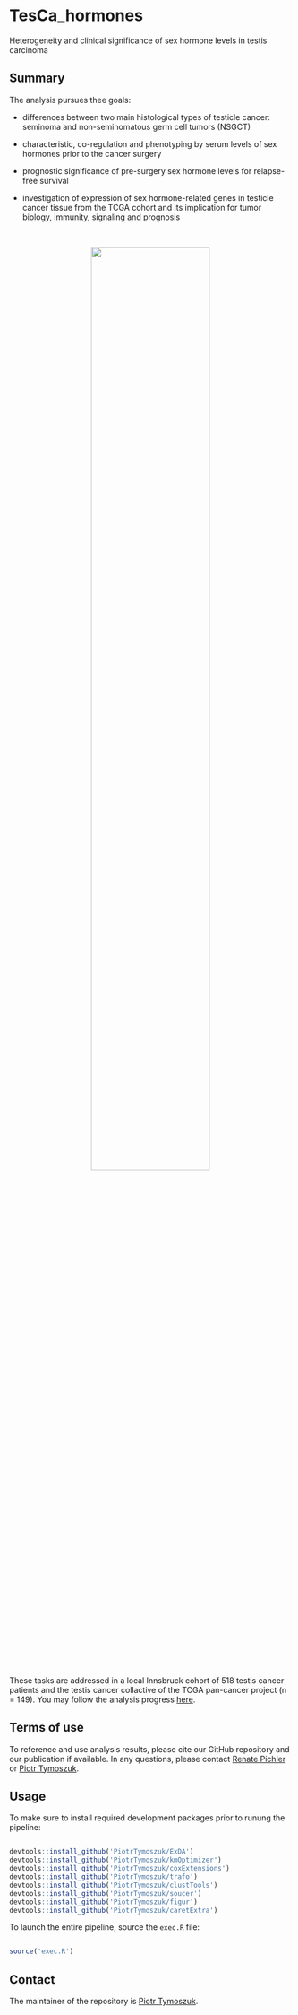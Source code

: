 # TesCa_hormones
Heterogeneity and clinical significance of sex hormone levels in testis carcinoma

## Summary

The analysis pursues thee goals:

* differences between two main histological types of testicle cancer: seminoma and non-seminomatous germ cell tumors (NSGCT)

* characteristic, co-regulation and phenotyping by serum levels of sex hormones prior to the cancer surgery

* prognostic significance of pre-surgery sex hormone levels for relapse-free survival

* investigation of expression of sex hormone-related genes in testicle cancer tissue from the TCGA cohort and its implication for tumor biology, immunity, signaling and prognosis

<br>

<p align = "center"> 
<img src = "https://user-images.githubusercontent.com/80723424/233738860-8d88f793-04c6-46a4-bcb8-42efd38b5767.png" width = "65%">
</p>

These tasks are addressed in a local Innsbruck cohort of 518 testis cancer patients and the testis cancer collactive of the TCGA pan-cancer project (n = 149). You may follow the analysis progress [here](https://github.com/PiotrTymoszuk/TesCa_hormones/tree/main/report).

## Terms of use

To reference and use analysis results, please cite our GitHub repository and our publication if available. In any questions, please contact [Renate Pichler](mailto:renate.pichler@i-med.ac.at) or [Piotr Tymoszuk](mailto:piotr.s.tymoszuk@gmail.com).

## Usage

To make sure to install required development packages prior to runung the pipeline:

```r

devtools::install_github('PiotrTymoszuk/ExDA')
devtools::install_github('PiotrTymoszuk/kmOptimizer')
devtools::install_github('PiotrTymoszuk/coxExtensions')
devtools::install_github('PiotrTymoszuk/trafo')
devtools::install_github('PiotrTymoszuk/clustTools')
devtools::install_github('PiotrTymoszuk/soucer')
devtools::install_github('PiotrTymoszuk/figur')
devtools::install_github('PiotrTymoszuk/caretExtra')

```
To launch the entire pipeline, source the `exec.R` file:

```r

source('exec.R')

```

## Contact

The maintainer of the repository is [Piotr Tymoszuk](mailto:piotr.s.tymoszuk@gmail.com).
